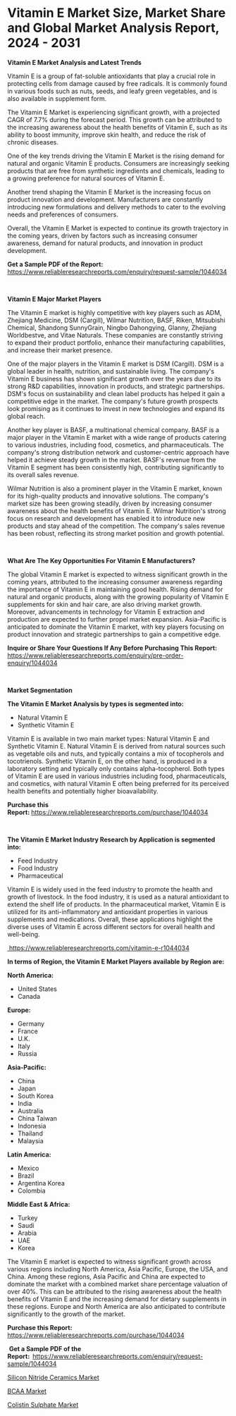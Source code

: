 <p><h1>Vitamin E Market Size, Market Share and Global Market Analysis Report, 2024 - 2031</h1></p><p><strong>Vitamin E Market Analysis and Latest Trends</strong></p>
<p><p>Vitamin E is a group of fat-soluble antioxidants that play a crucial role in protecting cells from damage caused by free radicals. It is commonly found in various foods such as nuts, seeds, and leafy green vegetables, and is also available in supplement form.</p><p>The Vitamin E Market is experiencing significant growth, with a projected CAGR of 7.7% during the forecast period. This growth can be attributed to the increasing awareness about the health benefits of Vitamin E, such as its ability to boost immunity, improve skin health, and reduce the risk of chronic diseases.</p><p>One of the key trends driving the Vitamin E Market is the rising demand for natural and organic Vitamin E products. Consumers are increasingly seeking products that are free from synthetic ingredients and chemicals, leading to a growing preference for natural sources of Vitamin E.</p><p>Another trend shaping the Vitamin E Market is the increasing focus on product innovation and development. Manufacturers are constantly introducing new formulations and delivery methods to cater to the evolving needs and preferences of consumers.</p><p>Overall, the Vitamin E Market is expected to continue its growth trajectory in the coming years, driven by factors such as increasing consumer awareness, demand for natural products, and innovation in product development.</p></p>
<p><strong>Get a Sample PDF of the Report:&nbsp;</strong> <a href="https://www.reliableresearchreports.com/enquiry/request-sample/1044034">https://www.reliableresearchreports.com/enquiry/request-sample/1044034</a></p>
<p>&nbsp;</p>
<p><strong>Vitamin E Major Market Players</strong></p>
<p><p>The Vitamin E market is highly competitive with key players such as ADM, Zhejiang Medicine, DSM (Cargill), Wilmar Nutrition, BASF, Riken, Mitsubishi Chemical, Shandong SunnyGrain, Ningbo Dahongying, Glanny, Zhejiang Worldbestve, and Vitae Naturals. These companies are constantly striving to expand their product portfolio, enhance their manufacturing capabilities, and increase their market presence.</p><p>One of the major players in the Vitamin E market is DSM (Cargill). DSM is a global leader in health, nutrition, and sustainable living. The company's Vitamin E business has shown significant growth over the years due to its strong R&D capabilities, innovation in products, and strategic partnerships. DSM's focus on sustainability and clean label products has helped it gain a competitive edge in the market. The company's future growth prospects look promising as it continues to invest in new technologies and expand its global reach.</p><p>Another key player is BASF, a multinational chemical company. BASF is a major player in the Vitamin E market with a wide range of products catering to various industries, including food, cosmetics, and pharmaceuticals. The company's strong distribution network and customer-centric approach have helped it achieve steady growth in the market. BASF's revenue from the Vitamin E segment has been consistently high, contributing significantly to its overall sales revenue.</p><p>Wilmar Nutrition is also a prominent player in the Vitamin E market, known for its high-quality products and innovative solutions. The company's market size has been growing steadily, driven by increasing consumer awareness about the health benefits of Vitamin E. Wilmar Nutrition's strong focus on research and development has enabled it to introduce new products and stay ahead of the competition. The company's sales revenue has been robust, reflecting its strong market position and growth potential.</p></p>
<p>&nbsp;</p>
<p><strong>What Are The Key Opportunities For Vitamin E Manufacturers?</strong></p>
<p><p>The global Vitamin E market is expected to witness significant growth in the coming years, attributed to the increasing consumer awareness regarding the importance of Vitamin E in maintaining good health. Rising demand for natural and organic products, along with the growing popularity of Vitamin E supplements for skin and hair care, are also driving market growth. Moreover, advancements in technology for Vitamin E extraction and production are expected to further propel market expansion. Asia-Pacific is anticipated to dominate the Vitamin E market, with key players focusing on product innovation and strategic partnerships to gain a competitive edge.</p></p>
<p><strong>Inquire or Share Your Questions If Any Before Purchasing This Report:</strong> <a href="https://www.reliableresearchreports.com/enquiry/pre-order-enquiry/1044034">https://www.reliableresearchreports.com/enquiry/pre-order-enquiry/1044034</a></p>
<p>&nbsp;</p>
<p><strong>Market Segmentation</strong></p>
<p><strong>The Vitamin E Market Analysis by types is segmented into:</strong></p>
<p><ul><li>Natural Vitamin E</li><li>Synthetic Vitamin E</li></ul></p>
<p><p>Vitamin E is available in two main market types: Natural Vitamin E and Synthetic Vitamin E. Natural Vitamin E is derived from natural sources such as vegetable oils and nuts, and typically contains a mix of tocopherols and tocotrienols. Synthetic Vitamin E, on the other hand, is produced in a laboratory setting and typically only contains alpha-tocopherol. Both types of Vitamin E are used in various industries including food, pharmaceuticals, and cosmetics, with natural Vitamin E often being preferred for its perceived health benefits and potentially higher bioavailability.</p></p>
<p><strong>Purchase this Report:&nbsp;</strong><a href="https://www.reliableresearchreports.com/purchase/1044034">https://www.reliableresearchreports.com/purchase/1044034</a></p>
<p>&nbsp;</p>
<p><strong>The Vitamin E Market Industry Research by Application is segmented into:</strong></p>
<p><ul><li>Feed Industry</li><li>Food Industry</li><li>Pharmaceutical</li></ul></p>
<p><p>Vitamin E is widely used in the feed industry to promote the health and growth of livestock. In the food industry, it is used as a natural antioxidant to extend the shelf life of products. In the pharmaceutical market, Vitamin E is utilized for its anti-inflammatory and antioxidant properties in various supplements and medications. Overall, these applications highlight the diverse uses of Vitamin E across different sectors for overall health and well-being.</p></p>
<p><a href="https://www.reliableresearchreports.com/vitamin-e-r1044034">&nbsp;https://www.reliableresearchreports.com/vitamin-e-r1044034</a></p>
<p><strong>In terms of Region, the Vitamin E Market Players available by Region are:</strong></p>
<p>
    <p> <strong> North America: </strong>
        <ul>
            <li>United States</li>
            <li>Canada</li>
        </ul>
        </p> 
    <p> <strong> Europe: </strong>
        <ul>
            <li>Germany</li>
            <li>France</li>
            <li>U.K.</li>
            <li>Italy</li>
            <li>Russia</li>
        </ul>
        </p> 
    <p> <strong> Asia-Pacific: </strong>
        <ul>
            <li>China</li>
            <li>Japan</li>
            <li>South Korea</li>
            <li>India</li>
            <li>Australia</li>
            <li>China Taiwan</li>
            <li>Indonesia</li>
            <li>Thailand</li>
            <li>Malaysia</li>
        </ul>
        </p> 
    <p> <strong> Latin America: </strong>
        <ul>
            <li>Mexico</li>
            <li>Brazil</li>
            <li>Argentina Korea</li>
            <li>Colombia</li>
        </ul>
        </p> 
    <p> <strong> Middle East & Africa: </strong>
        <ul>
            <li>Turkey</li>
            <li>Saudi</li>
            <li>Arabia</li>
            <li>UAE</li>
            <li>Korea</li>
        </ul>
    </p>
    </p>
<p><p>The Vitamin E market is expected to witness significant growth across various regions including North America, Asia Pacific, Europe, the USA, and China. Among these regions, Asia Pacific and China are expected to dominate the market with a combined market share percentage valuation of over 40%. This can be attributed to the rising awareness about the health benefits of Vitamin E and the increasing demand for dietary supplements in these regions. Europe and North America are also anticipated to contribute significantly to the growth of the market.</p></p>
<p><strong>Purchase this Report: </strong><a href="https://www.reliableresearchreports.com/purchase/1044034">https://www.reliableresearchreports.com/purchase/1044034</a></p>
<p>&nbsp;<strong>Get a Sample PDF of the Report:&nbsp;&nbsp;</strong><a href="https://www.reliableresearchreports.com/enquiry/request-sample/1044034">https://www.reliableresearchreports.com/enquiry/request-sample/1044034</a></p>
<p><strong></strong></p>
<p><p><a href="https://www.linkedin.com/pulse/silicon-nitride-ceramics-market-research-report-forecasted-vpqwe">Silicon Nitride Ceramics Market</a></p><p><a href="https://github.com/LitzyGulgowski2023/Market-Research-Report-List-1/blob/main/bcaa-market.md">BCAA Market</a></p><p><a href="https://www.linkedin.com/pulse/colistin-sulphate-market-comprehensive-report-its-share-amp-growth-7kr4e">Colistin Sulphate Market</a></p></p>